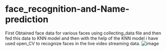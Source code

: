 # face_recognition-and-Name-prediction
First Obtained face data for various faces using collecting_data file and then fed this data to KNN model and then with the help of the KNN model i have used open_CV to recognize faces in the live video streaming data. 
![image](https://user-images.githubusercontent.com/51998515/120114835-9e507a80-c19e-11eb-8ff3-bf3a73c1bc5c.png)
